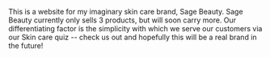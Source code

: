 This is a website for my imaginary skin care brand, Sage Beauty. Sage Beauty currently only sells 3 products, but will soon carry more. Our differentiating factor is the simplicity with which we serve our customers via our Skin care quiz  -- check us out and hopefully this will be a real brand in the future!